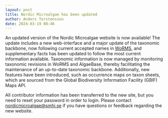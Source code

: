```yaml
---
layout: post
title: Nordic Microalgae has been updated
author: Anders Torstensson
date: 2024-03-19 08:46
---
```


An updated version of the Nordic Microalgae website is now available! The update includes a new web-interface and a major update of the taxonomic backbone, now following current accepted names in [WoRMS](https://www.marinespecies.org/), and supplementary facts has been updated to follow the most current information available. Taxonomic information is now managed by monitoring taxonomic revisions in WoRMS and AlgaeBase, thereby facilitating the maintenance of an up-to-date taxonomic backbone. Additionally, new features have been introduced, such as occurrence maps on taxon sheets, which are sourced from the Global Biodiversity Information Facility (GBIF) Maps API. 

All contributor information has been transferred to the new site, but you need to reset your password in order to login. Please contact nordicmicroalgae@smhi.se if you have questions or feedback regarding the new website.
